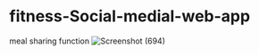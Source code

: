 # fitness-Social-medial-web-app
meal sharing function 
![Screenshot (694)](https://github.com/Jayyy00/fitness-Social-medial-web-app/assets/99647114/d99ea850-a354-47e7-a7e2-4776953f5b2d)
